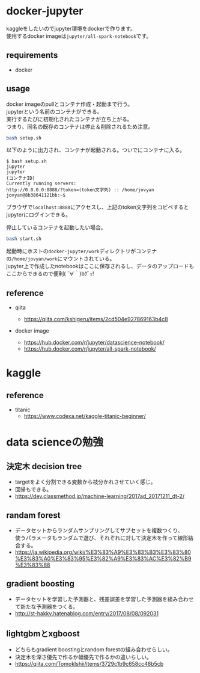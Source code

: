 # docker-jupyter

kaggleをしたいのでjupyter環境をdockerで作ります。  
使用するdocker imageは`jupyter/all-spark-notebook`です。

## requirements

* docker

## usage

docker imageのpullとコンテナ作成・起動まで行う。  
jupyterという名前のコンテナができる。  
実行するたびに初期化されたコンテナが立ち上がる。  
つまり、同名の既存のコンテナは停止＆削除されるため注意。

```bash
bash setup.sh
```

以下のように出力され、コンテナが起動される。ついでにコンテナに入る。

```
$ bash setup.sh 
jupyter
jupyter
(コンテナID)
Currently running servers:
http://0.0.0.0:8888/?token=(token文字列) :: /home/jovyan
jovyan@8b38641121bb:~$ 
```

ブラウザで`localhost:8888`にアクセスし、上記のtoken文字列をコピペするとjupyterにログインできる。

停止しているコンテナを起動したい場合。

```bash
bash start.sh
```

起動時にホストの`docker-jupyter/work`ディレクトリがコンテナの`/home/jovyan/work`にマウントされている。  
jupyter上で作成したnotebookはここに保存されるし、データのアップロードもここからできるので便利( ´∀｀)bｸﾞｯ!

## reference

* qiita
    * https://qiita.com/kshigeru/items/2cd504e927869163b4c8

* docker image
    * https://hub.docker.com/r/jupyter/datascience-notebook/
    * https://hub.docker.com/r/jupyter/all-spark-notebook/

# kaggle

## reference

* titanic
    * https://www.codexa.net/kaggle-titanic-beginner/

# data scienceの勉強

## 決定木 decision tree
* targetをよく分割できる変数から枝分かれさせていく感じ。
* 回帰もできる。
* https://dev.classmethod.jp/machine-learning/2017ad_20171211_dt-2/

## randam forest
* データセットからランダムサンプリングしてサブセットを複数つくり、  
  使うパラメータもランダムで選び、それぞれに対して決定木を作って線形結合する。
* https://ja.wikipedia.org/wiki/%E3%83%A9%E3%83%B3%E3%83%80%E3%83%A0%E3%83%95%E3%82%A9%E3%83%AC%E3%82%B9%E3%83%88

## gradient boosting
* データセットを学習した予測器と、残差誤差を学習した予測器を組み合わせて新たな予測器をつくる。
* http://st-hakky.hatenablog.com/entry/2017/08/08/092031

## lightgbmとxgboost
* どちらもgradient boostingとrandom forestの組み合わせらしい。
* 決定木を深さ優先で作るか幅優先で作るかの違いらしい。
* https://qiita.com/TomokIshii/items/3729c1b9c658cc48b5cb

